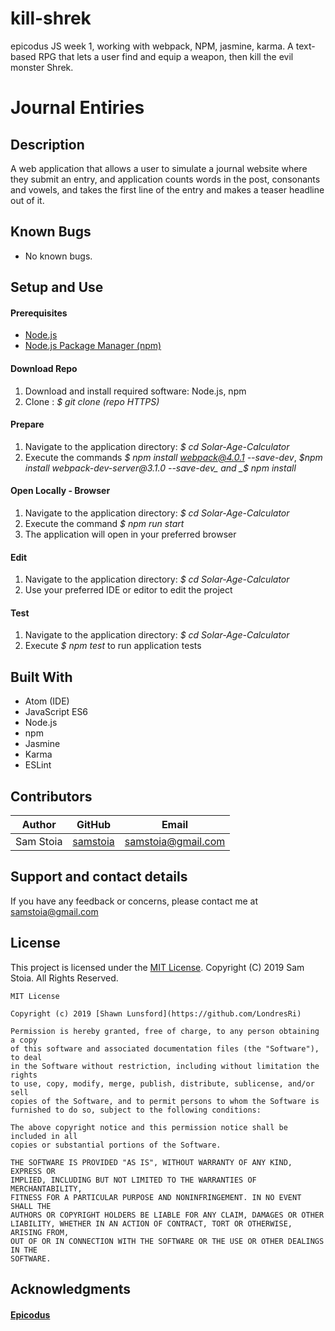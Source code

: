 # kill-shrek
epicodus JS week 1, working with webpack, NPM, jasmine, karma.  A text-based RPG that lets a user find and equip a weapon, then kill the evil monster Shrek.

# Journal Entiries

## Description
A web application that allows a user to simulate a journal website where they submit an entry, and application counts words in the post, consonants and vowels, and takes the first line of the entry and makes a teaser headline out of it.

## Known Bugs

* No known bugs.

## Setup and Use

#### Prerequisites
* [Node.js](https://nodejs.org/en/)
* [Node.js Package Manager (npm)](https://www.npmjs.com/)

#### Download Repo
1. Download and install required software: Node.js, npm
2. Clone : _$ git clone (repo HTTPS)_

#### Prepare
1. Navigate to the application directory: _$ cd Solar-Age-Calculator_
2. Execute the commands _$ npm install webpack@4.0.1 --save-dev_, _$npm install webpack-dev-server@3.1.0 --save-dev_ and _$ npm install_

#### Open Locally - Browser
1. Navigate to the application directory: _$ cd Solar-Age-Calculator_
2. Execute the command _$ npm run start_
3. The application will open in your preferred browser

#### Edit
1. Navigate to the application directory: _$ cd Solar-Age-Calculator_
2. Use your preferred IDE or editor to edit the project

#### Test
1. Navigate to the application directory: _$ cd Solar-Age-Calculator_
2. Execute _$ npm test_ to run application tests


## Built With

* Atom (IDE)
* JavaScript ES6
* Node.js
* npm
* Jasmine
* Karma
* ESLint

## Contributors

| Author | GitHub | Email |
|--------|:------:|:-----:|
| Sam Stoia| [samstoia](https://github.com/samstoia) |  [samstoia@gmail.com](mailto:samstoia@gmail.com) |

## Support and contact details

If you have any feedback or concerns, please contact me at [samstoia@gmail.com](mailto:samstoia@gmail.com)

## License

This project is licensed under the [MIT License](https://opensource.org/licenses/MIT). Copyright (C) 2019 Sam Stoia. All Rights Reserved.
```
MIT License

Copyright (c) 2019 [Shawn Lunsford](https://github.com/LondresRi)

Permission is hereby granted, free of charge, to any person obtaining a copy
of this software and associated documentation files (the "Software"), to deal
in the Software without restriction, including without limitation the rights
to use, copy, modify, merge, publish, distribute, sublicense, and/or sell
copies of the Software, and to permit persons to whom the Software is
furnished to do so, subject to the following conditions:

The above copyright notice and this permission notice shall be included in all
copies or substantial portions of the Software.

THE SOFTWARE IS PROVIDED "AS IS", WITHOUT WARRANTY OF ANY KIND, EXPRESS OR
IMPLIED, INCLUDING BUT NOT LIMITED TO THE WARRANTIES OF MERCHANTABILITY,
FITNESS FOR A PARTICULAR PURPOSE AND NONINFRINGEMENT. IN NO EVENT SHALL THE
AUTHORS OR COPYRIGHT HOLDERS BE LIABLE FOR ANY CLAIM, DAMAGES OR OTHER
LIABILITY, WHETHER IN AN ACTION OF CONTRACT, TORT OR OTHERWISE, ARISING FROM,
OUT OF OR IN CONNECTION WITH THE SOFTWARE OR THE USE OR OTHER DEALINGS IN THE
SOFTWARE.
```

## Acknowledgments

#### [Epicodus](https://www.epicodus.com/)

